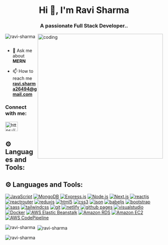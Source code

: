 <h1 align="center">Hi 👋, I'm Ravi Sharma</h1>
<h3 align="center">A passionate Full Stack Developer..</h3>
<img align="right" alt="coding" width="400" src="https://st.depositphotos.com/1037238/4364/v/950/depositphotos_43641985-stock-illustration-computer-programmer-working-on-his.jpg"/>

<p align="left"> <img src="https://komarev.com/ghpvc/?username=ravi-sharma&label=Profile%20views&color=0e75b6&style=flat" alt="ravi-sharma" /> </p>

<p align="left"> <a href="https://twitter.com/" target="blank"><img src="https://img.shields.io/twitter/follow/?logo=twitter&style=for-the-badge" alt="" /></a> </p>

- 💬 Ask me about **MERN**

- 📫 How to reach me **ravi.sharma26494@gmail.com**

<h3 align="left">Connect with me:</h3>
<p align="left">
<a href="https://linkedin.com/in/https://www.linkedin.com/in/raviisharma/" target="blank"><img align="center" src="https://raw.githubusercontent.com/rahuldkjain/github-profile-readme-generator/master/src/images/icons/Social/linked-in-alt.svg" alt="https://www.linkedin.com/in/raviisharma/" height="30" width="40" /></a>
</p>

## ⚙ Languages and Tools:
## ⚙ Languages and Tools:
[![JavaScript](https://img.shields.io/badge/JavaScript-323330?style=for-the-badge&logo=javascript&logoColor=F7DF1E)](https://developer.mozilla.org/en-US/docs/Web/JavaScript)
[![MongoDB](https://img.shields.io/badge/MongoDB-47A248?style=for-the-badge&logo=mongodb&logoColor=white)](https://www.mongodb.com/)
[![Express.js](https://img.shields.io/badge/Express.js-000000?style=for-the-badge&logo=express&logoColor=white)](https://expressjs.com/)
[![Node.js](https://img.shields.io/badge/Node.js-339933?style=for-the-badge&logo=node.js&logoColor=white)](https://nodejs.org/)
[![Next.js](https://img.shields.io/badge/Next.js-000000?style=for-the-badge&logo=next.js&logoColor=white)](https://nextjs.org/)
[![reactjs](https://img.shields.io/badge/React-20232A?style=for-the-badge&logo=react&logoColor=61DAFB)](https://reactjs.org/)
[![reactrouter](https://img.shields.io/badge/React_Router-CA4245?style=for-the-badge&logo=react-router&logoColor=white)](https://reactrouter.com/en/main)
[![reduxjs](https://img.shields.io/badge/Redux-593D88?style=for-the-badge&logo=redux&logoColor=white)](https://redux.js.org)
[![html5](https://img.shields.io/badge/HTML5-E34F26?style=for-the-badge&logo=html5&logoColor=white)](https://www.w3.org/html/)
[![css3](https://img.shields.io/badge/CSS3-1572B6?style=for-the-badge&logo=css3&logoColor=white)](https://www.w3schools.com/css/)
[![json](https://img.shields.io/badge/json-5E5C5C?style=for-the-badge&logo=json&logoColor=white)](https://www.json.org/)
[![babeljs](https://img.shields.io/badge/Babel-F9DC3E?style=for-the-badge&logo=babel&logoColor=white)](https://babeljs.io/)
[![bootstrap](https://img.shields.io/badge/Bootstrap-563D7C?style=for-the-badge&logo=bootstrap&logoColor=white)](https://getbootstrap.com)
[![sass](https://img.shields.io/badge/Sass-CC6699?style=for-the-badge&logo=sass&logoColor=white)](https://sass-lang.com)
[![tailwindcss](https://img.shields.io/badge/Tailwind_CSS-38B2AC?style=for-the-badge&logo=tailwind-css&logoColor=white)](https://tailwindcss.com/)
[![git](https://img.shields.io/badge/GIT-E44C30?style=for-the-badge&logo=git&logoColor=white)](https://git-scm.com/)
[![netlify](https://img.shields.io/badge/Netlify-00C7B7?style=for-the-badge&logo=netlify&logoColor=white)](https://www.netlify.com/)
[![github pages](https://img.shields.io/badge/GitHub%20Pages-222222?style=for-the-badge&logo=GitHub%20Pages&logoColor=white)](https://pages.github.com/)
[![visualstudio](https://img.shields.io/badge/VSCode-0078D4?style=for-the-badge&logo=visual%20studio%20code&logoColor=white)](https://code.visualstudio.com/)
[![Docker](https://img.shields.io/badge/Docker-2496ED?style=for-the-badge&logo=docker&logoColor=white)](https://www.docker.com/)
[![AWS Elastic Beanstalk](https://img.shields.io/badge/AWS_Elastic_Beanstalk-232F3E?style=for-the-badge&logo=amazon-aws&logoColor=white)](https://aws.amazon.com/elasticbeanstalk/)
[![Amazon RDS](https://img.shields.io/badge/Amazon_RDS-232F3E?style=for-the-badge&logo=amazon-aws&logoColor=white)](https://aws.amazon.com/rds/)
[![Amazon EC2](https://img.shields.io/badge/Amazon_EC2-232F3E?style=for-the-badge&logo=amazon-aws&logoColor=white)](https://aws.amazon.com/ec2/)
[![AWS CodePipeline](https://img.shields.io/badge/AWS_CodePipeline-232F3E?style=for-the-badge&logo=amazon-aws&logoColor=white)](https://aws.amazon.com/codepipeline/)

<p><img align="left" src="https://github-readme-stats.vercel.app/api/top-langs?username=ravi-sharma&show_icons=true&locale=en&layout=compact" alt="ravi-sharma" /></p>

<p>&nbsp;<img align="center" src="https://github-readme-stats.vercel.app/api?username=ravi-sharma&show_icons=true&locale=en" alt="ravi-sharma" /></p>

<p><img align="center" src="https://github-readme-streak-stats.herokuapp.com/?user=ravi-sharma&" alt="ravi-sharma" /></p>
